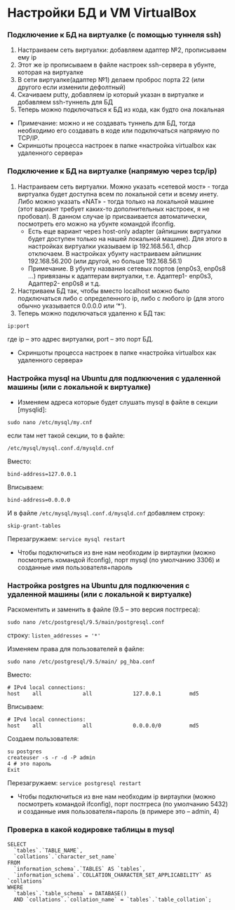 # Настройки БД и VM VirtualBox


### Подключение к БД на виртуалке (с помощью туннеля ssh)
1. Настраиваем сеть виртуалки: добавляем адаптер №2, прописываем ему ip
1. Этот же ip прописываем в файле настроек ssh-сервера в убунте, которая на виртуалке
1. В сети виртуалке(адаптер №1) делаем проброс порта 22 (или другого если изменили дефолтный)
1. Скачиваем putty, добавляем ip который указан в виртуалке и добавляем ssh-туннель для БД
1. Теперь можно подключаться к БД из кода, как будто она локальная

+ Примечание: можно и не создавать туннель для БД, тогда необходимо его создавать в коде или подключаться напрямую по TCP/IP.
+ Скриншоты процесса настроек в папке «настройка virtualbox как удаленного сервера»


### Подключение к БД на виртуалке (напрямую через tcp/ip)
1. Настраиваем сеть виртуалки. Можно указать «сетевой мост» - тогда виртуалка будет доступна всем по локальной сети и всему инету. Либо можно указать «NAT» - тогда только на локальной машине (этот вариант требует каких-то дополнительных настроек, я не пробовал). В данном случае ip присваивается автоматически, посмотреть его можно на убунте командой ifconfig.
    + Есть еще вариант через host-only adapter (айпишник виртуалки будет доступен только на нашей локальной машине). Для этого в настройках виртуалки указываем ip 192.168.56.1, dhcp отключаем. В настройках убунту настраиваем айпишник 192.168.56.200 (или другой, но больше 192.168.56.1)
    + Примечание. В убунту названия сетевых портов (enp0s3, enp0s8 …) привязаны к адаптерам виртуалки, т.е. Адаптер1- enp0s3, Адаптер2- enp0s8 и т.д.
1. Настриваем БД так, чтобы вместо localhost можно было подключаться либо с определенного ip, либо с любого ip (для этого обычно указывается 0.0.0.0 или ‘*’).
1. Теперь можно подключаться удаленно к БД так:
```
ip:port
```
где ip – это адрес виртуалки,
port – это порт БД.
+ Скриншоты процесса настроек в папке «настройка virtualbox как удаленного сервера»


### Настройка mysql на Ubuntu для подлкючения с удаленной машины (или с локальной к виртуалке)
+ Изменяем адреса которые будет слушать mysql в файле в секции [mysqlid]:
```
sudo nano /etc/mysql/my.cnf
```
если там нет такой секции, то в файле:
```
/etc/mysql/mysql.conf.d/mysqld.cnf
```
Вместо: 
```
bind-address=127.0.0.1
```
Вписываем: 
```
bind-address=0.0.0.0
```

И в файле ```/etc/mysql/mysql.conf.d/mysqld.cnf``` добавляем строку:
```
skip-grant-tables
```
Перезагружаем: ```service mysql restart```
+ Чтобы подключиться из вне нам необходим ip виртаулки (можно посмотреть командой ifconfig), порт mysql (по умолчанию 3306) и созданные имя пользователя+пароль


### Настройка postgres на Ubuntu для подлкючения с удаленной машины (или с локальной к виртуалке)
Раскоментить и заменить в файле (9.5 – это версия постгреса):
```
sudo nano /etc/postgresql/9.5/main/postgresql.conf
```
строку:
```listen_addresses = '*'```

Изменяем права для пользователей в файле:
```
sudo nano /etc/postgresql/9.5/main/ pg_hba.conf
```
Вместо: 
```
# IPv4 local connections:
host    all             all             127.0.0.1         md5
```
Вписываем: 
```
# IPv4 local connections:
host    all             all             0.0.0.0/0         md5
```

Создаем пользователя:
```
su postgres
createuser -s -r -d -P admin
4 # это пароль
Exit
```
Перезагружаем: ```service postgresql restart```
+ Чтобы подключиться из вне нам необходим ip виртаулки (можно посмотреть командой ifconfig), порт постгреса (по умолчанию 5432) и созданные имя пользователя+пароль (в примере это – admin, 4)


### Проверка в какой кодировке таблицы в mysql
```mysql
SELECT
  `tables`.`TABLE_NAME`,
  `collations`.`character_set_name`
FROM
  `information_schema`.`TABLES` AS `tables`,
  `information_schema`.`COLLATION_CHARACTER_SET_APPLICABILITY` AS `collations`
WHERE
  `tables`.`table_schema` = DATABASE()
  AND `collations`.`collation_name` = `tables`.`table_collation`;
```